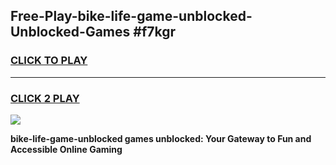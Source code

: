 
## Free-Play-bike-life-game-unblocked-Unblocked-Games #f7kgr
<h3>
<a href="https://news.freeplayer.one?title=bike-life-game-unblocked&ref=8M">CLICK TO PLAY</a></h3>
<hr>

<h3>
<a href="https://news.freeplayer.one?title=bike-life-game-unblocked&ref=8M">CLICK 2 PLAY</a>
  
</h3>

<a href="https://news.freeplayer.one?title=bike-life-game-unblocked&ref=8M"><img src="https://clearcache.store/games.png"></a>


**bike-life-game-unblocked games unblocked: Your Gateway to Fun and Accessible Online Gaming**
